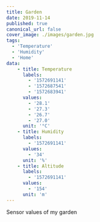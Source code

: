 ```yaml
---
title: Garden
date: 2019-11-14
published: true
canonical_url: false
cover_image: ./images/garden.jpg
tags: 
  - 'Temperature' 
  - 'Humidity'
  - 'Home'
data:
    - title: Temperature
      labels: 
        - '1572691141'
        - '1572687541'
        - '1572683941'
      values: 
        - '28.1'
        - '27.3'
        - '26.7'
        - '27.0'
      unit: '°C'
    - title: Humidity
      labels: 
        - '1572691141'
      values: 
        - '34'
      unit: '%'
    - title: Altitude
      labels: 
        - '1572691141'
      values: 
        - '154'
      unit: 'm'
---
```


Sensor values of my garden
